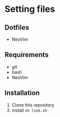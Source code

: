 # Setting files
## Dotfiles
* NeoVim
## Requirements
* git
* bash
* NeoVim
## Installation
1. Clone this repository
2. install ```sh link.sh```
